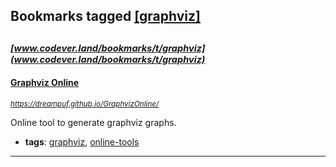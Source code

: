 ## Bookmarks tagged [[graphviz]](https://www.codever.land/search?q=[graphviz])

_<sup><sup>[www.codever.land/bookmarks/t/graphviz](www.codever.land/bookmarks/t/graphviz)</sup></sup>_
---
#### [Graphviz Online](https://dreampuf.github.io/GraphvizOnline/)
_<sup>https://dreampuf.github.io/GraphvizOnline/</sup>_

Online tool to generate graphviz graphs.
* **tags**: [graphviz](../tagged/graphviz.md), [online-tools](../tagged/online-tools.md)
---
